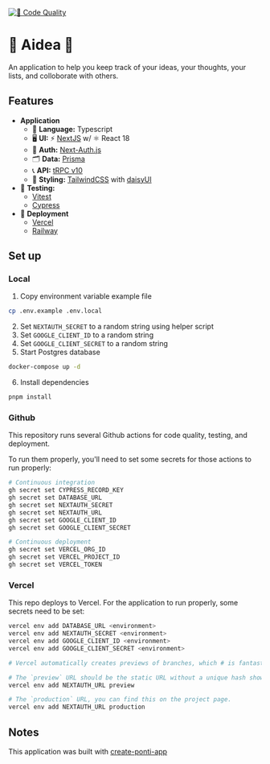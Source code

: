 [![🧐 Code Quality](https://github.com/theponti/aidea/actions/workflows/code-quality.yml/badge.svg)](https://github.com/theponti/aidea/actions/workflows/code-quality.yml)

# 🧠 Aidea 🧠

An application to help you keep track of your ideas, your thoughts, your lists, and
colloborate with others.

## Features

- **Application**
  - 🤟 **Language:** Typescript
  - 🖥️ **UI:** ⚡️ [NextJS](https://nextjs.org/docs/getting-started) w/ ⚛️ React 18
  - 🔐 **Auth:** [Next-Auth.js](https://next-auth.js.org)
  - 🗂 **Data:** [Prisma](https://prisma.io)
  - 📞 **API:** [tRPC v10](https://trpc.io)
  - 💅 **Styling:** [TailwindCSS](https://tailwindcss.com) with [daisyUI](https://daisyui.com)
- 🧪 **Testing:**
  - [Vitest](https://vitest.dev/)
  - [Cypress](https://www.cypress.io/)
- 🚀 **Deployment**
  - [Vercel](https://vercel.com)
  - [Railway](https://railway.app)

## Set up

### Local

1. Copy environment variable example file

```sh
cp .env.example .env.local
```

2. Set `NEXTAUTH_SECRET` to a random string using helper script
3. Set `GOOGLE_CLIENT_ID` to a random string
4. Set `GOOGLE_CLIENT_SECRET` to a random string
5. Start Postgres database

```sh
docker-compose up -d
```

6. Install dependencies

```sh
pnpm install
```

### Github

This repository runs several Github actions for code quality, testing, and deployment.

To run them properly, you'll need to set some secrets for those actions to run properly:

```sh
# Continuous integration
gh secret set CYPRESS_RECORD_KEY
gh secret set DATABASE_URL
gh secret set NEXTAUTH_SECRET
gh secret set NEXTAUTH_URL
gh secret set GOOGLE_CLIENT_ID
gh secret set GOOGLE_CLIENT_SECRET

# Continuous deployment
gh secret set VERCEL_ORG_ID
gh secret set VERCEL_PROJECT_ID
gh secret set VERCEL_TOKEN
```

### Vercel

This repo deploys to Vercel. For the application to run properly, some secrets need to be set:

```sh
vercel env add DATABASE_URL <environment>
vercel env add NEXTAUTH_SECRET <environment>
vercel env add GOOGLE_CLIENT_ID <environment>
vercel env add GOOGLE_CLIENT_SECRET <environment>

# Vercel automatically creates previews of branches, which # is fantastic! For these previews to work with NextAuth, # set up these env variables:

# The `preview` URL should be the static URL without a unique hash shown on the Vercel dashboard. This URL is different from the project's `production` URL.
vercel env add NEXTAUTH_URL preview

# The `production` URL, you can find this on the project page.
vercel env add NEXTAUTH_URL production
```

## Notes

This application was built with [create-ponti-app](https://github.com/theponti/create-ponti-app)
